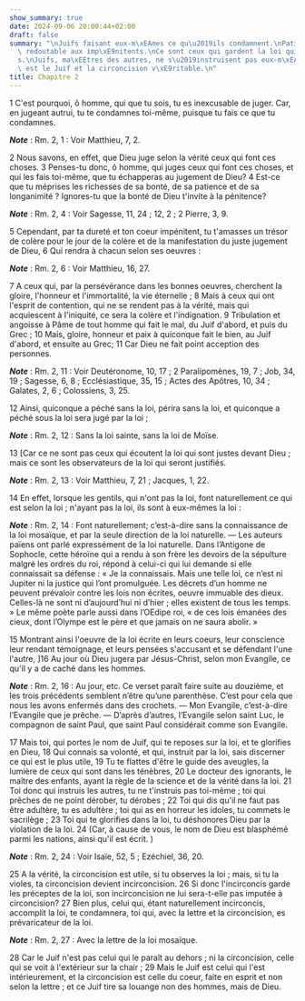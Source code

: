 ```yaml
---
show_summary: true
date: 2024-09-06 20:00:44+02:00
draft: false
summary: "\nJuifs faisant eux-m\xEAmes ce qu\u2019ils condamnent.\nPatience de Dieu\
  \ redoutable aux imp\xE9nitents.\nCe sont ceux qui gardent la loi qui sont justifi\xE9\
  s.\nJuifs, ma\xEEtres des autres, ne s\u2019instruisent pas eux-m\xEAmes.\nQuel\
  \ est le Juif et la circoncision v\xE9ritable.\n"
title: Chapitre 2
---
```





1 C'est pourquoi, ô homme, qui que tu sois, tu es inexcusable de juger. Car, en jugeant autrui, tu te condamnes toi-même, puisque tu fais ce que tu condamnes.

***Note*** :  Rm. 2, 1 : Voir Matthieu, 7, 2.

2 Nous savons, en effet, que Dieu juge selon la vérité ceux qui font ces choses. 3 Penses-tu donc, ô homme, qui juges ceux qui font ces choses, et qui les fais toi-même, que tu échapperas au jugement de Dieu? 4 Est-ce que tu méprises les richesses de sa bonté, de sa patience et de sa longanimité ? Ignores-tu que la bonté de Dieu t'invite à la pénitence?

***Note*** :  Rm. 2, 4 : Voir Sagesse, 11, 24 ; 12, 2 ; 2 Pierre, 3, 9.

5 Cependant, par ta dureté et ton coeur impénitent, tu t'amasses un trésor de colère pour le jour de la colère et de la manifestation du juste jugement de Dieu, 6 Qui rendra à chacun selon ses oeuvres :

***Note*** :  Rm. 2, 6 : Voir Matthieu, 16, 27.

7 A ceux qui, par la persévérance dans les bonnes oeuvres, cherchent la gloire, l'honneur et l'immortalité, la vie éternelle ; 8 Mais à ceux qui ont l'esprit de contention, qui ne se rendent pas à la vérité, mais qui acquiescent à l'iniquité, ce sera la colère et l'indignation. 9 Tribulation et angoisse à Pâme de tout homme qui fait le mal, du Juif d'abord, et puis du Grec ; 10 Mais, gloire, honneur et paix à quiconque fait le bien, au Juif d'abord, et ensuite au Grec; 11 Car Dieu ne fait point acception des personnes.

***Note*** :  Rm. 2, 11 : Voir Deutéronome, 10, 17 ; 2 Paralipomènes, 19, 7 ; Job, 34, 19 ; Sagesse, 6, 8 ; Ecclésiastique, 35, 15 ; Actes des Apôtres, 10, 34 ; Galates, 2, 6 ; Colossiens, 3, 25.

12 Ainsi, quiconque a péché sans la loi, périra sans la loi, et quiconque a péché sous la loi sera jugé par la loi ;

***Note*** :  Rm. 2, 12 : Sans la loi sainte, sans la loi de Moïse.

13 [Car ce ne sont pas ceux qui écoutent la loi qui sont justes devant Dieu ; mais ce sont les observateurs de la loi qui seront justifiés.

***Note*** :  Rm. 2, 13 : Voir Matthieu, 7, 21 ; Jacques, 1, 22.

14 En effet, lorsque les gentils, qui n'ont pas la loi, font naturellement ce qui est selon la loi ; n'ayant pas la loi, ils sont à eux-mêmes la loi :

***Note*** :  Rm. 2, 14 : Font naturellement; c’est-à-dire sans la connaissance de la loi mosaïque, et par la seule direction de la loi naturelle. ― Les auteurs païens ont parlé expressément de la loi naturelle. Dans l’Antigone de Sophocle, cette héroïne qui a rendu à son frère les devoirs de la sépulture malgré les ordres du roi, répond à celui-ci qui lui demande si elle connaissait sa défense : « Je la connaissais. Mais une telle loi, ce n’est ni Jupiter ni la justice qui l’ont promulguée. Les décrets d’un homme ne peuvent prévaloir contre les lois non écrites, oeuvre immuable des dieux. Celles-là ne sont ni d’aujourd’hui ni d’hier ; elles existent de tous les temps. » Le même poète parle aussi dans l’OEdipe roi, « de ces lois émanées des cieux, dont l’Olympe est le père et que jamais on ne saura abolir. »

15 Montrant ainsi l'oeuvre de la loi écrite en leurs coeurs, leur conscience leur rendant témoignage, et leurs pensées s'accusant et se défendant l'une l'autre, ]16 Au jour où Dieu jugera par Jésus-Christ, selon mon Evangile, ce qu'il y a de caché dans les hommes.

***Note*** :  Rm. 2, 16 : Au jour, etc. Ce verset paraît faire suite au douzième, et les trois précédents semblent n’être qu’une parenthèse. C’est pour cela que nous les avons enfermés dans des crochets. ― Mon Evangile, c’est-à-dire l’Evangile que je prêche. ― D’après d’autres, l’Evangile selon saint Luc, le compagnon de saint Paul, que saint Paul considérait comme son Evangile.


17 Mais toi, qui portes le nom de Juif, qui te reposes sur la loi, et te glorifies en Dieu, 18 Qui connais sa volonté, et qui, instruit par la loi, sais discerner ce qui est le plus utile, 19 Tu te flattes d'être le guide des aveugles, la lumière de ceux qui sont dans les ténèbres, 20 Le docteur des ignorants, le maître des enfants, ayant la règle de la science et de la vérité dans la loi. 21 Toi donc qui instruis les autres, tu ne t'instruis pas toi-même ; toi qui prêches de ne point dérober, tu dérobes ; 22 Toi qui dis qu'il ne faut pas être adultère, tu es adultère ; toi qui as en horreur les idoles, tu commets le sacrilège ; 23 Toi qui te glorifies dans la loi, tu déshonores Dieu par la violation de la loi. 24 (Car, à cause de vous, le nom de Dieu est blasphémé parmi les nations, ainsi qu'il est écrit. )

***Note*** :  Rm. 2, 24 : Voir Isaïe, 52, 5 ; Ezéchiel, 36, 20.


25 A la vérité, la circoncision est utile, si tu observes la loi ; mais, si tu la violes, ta circoncision devient incirconcision. 26 Si donc l'incirconcis garde les préceptes de la loi, son incirconcision ne lui sera-t-elle pas imputée à circoncision? 27 Bien plus, celui qui, étant naturellement incirconcis, accomplit la loi, te condamnera, toi qui, avec la lettre et la circoncision, es prévaricateur de la loi.

***Note*** :  Rm. 2, 27 : Avec la lettre de la loi mosaïque.

28 Car le Juif n'est pas celui qui le paraît au dehors ; ni la circoncision, celle qui se voit à l'extérieur sur la chair ; 29 Mais le Juif est celui qui l'est intérieurement, et la circoncision est celle du coeur, faite en esprit et non selon la lettre ; et ce Juif tire sa louange non des hommes, mais de Dieu.

